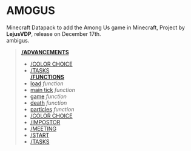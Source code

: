 # AMOGUS

Minecraft Datapack to add the Among Us game in Minecraft,
Project by **LejusVDP**, release on December 17th.  
ambigus.  
> [**/ADVANCEMENTS**](./data/amogus/advancements)  
> - [/COLOR CHOICE](./data/amogus/advancements/colorpick)  
> - [/TASKS](./data/amogus/advancements/tasks)  
> [**/FUNCTIONS**](./data/amogus/functions)  
> - [load](./data/amogus/functions/load.mcfunction)  *function*
> - [main tick](./data/amogus/functions/tick.mcfunction) *function*
> - [game](./data/amogus/functions/game.mcfunction) *function*
> - [death](./data/amogus/functions/death.mcfunction) *function*
> - [particles](./data/amogus/functions/particles.mcfunction) *function*
> - [/COLOR CHOICE](./data/amogus/functions/color_pick)
> - [/IMPOSTOR](./data/amogus/functions/impostor)
> - [/MEETING](./data/amogus/functions/meeting)
> - [/START](./data/amogus/functions/start)
> - [/TASKS](./data/amogus/functions/tasks)
